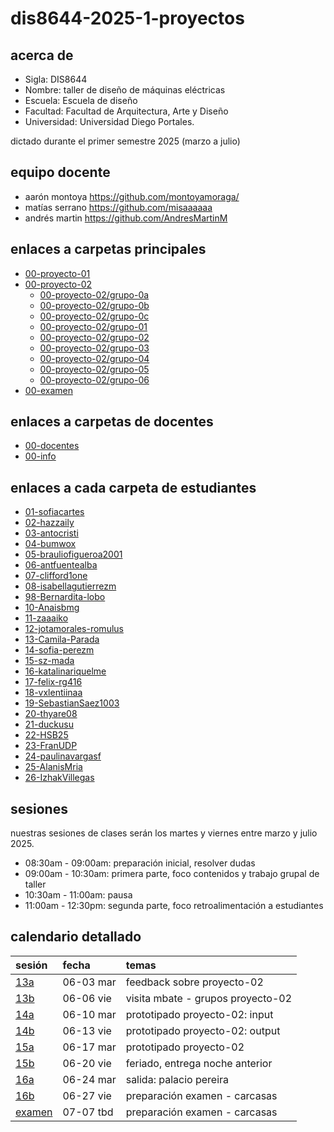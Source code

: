 # dis8644-2025-1-proyectos

## acerca de

* Sigla: DIS8644
* Nombre: taller de diseño de máquinas eléctricas
* Escuela: Escuela de diseño
* Facultad: Facultad de Arquitectura, Arte y Diseño
* Universidad: Universidad Diego Portales.

dictado durante el primer semestre 2025 (marzo a julio)

## equipo docente

* aarón montoya <https://github.com/montoyamoraga/>
* matías serrano <https://github.com/misaaaaaa>
* andrés martin <https://github.com/AndresMartinM>

## enlaces a carpetas principales

* [00-proyecto-01](./00-proyecto-01/)
* [00-proyecto-02](./00-proyecto-02/)
  * [00-proyecto-02/grupo-0a](./00-proyecto-02/grupo-0a/)
  * [00-proyecto-02/grupo-0b](./00-proyecto-02/grupo-0b/)
  * [00-proyecto-02/grupo-0c](./00-proyecto-02/grupo-0c/)
  * [00-proyecto-02/grupo-01](./00-proyecto-02/grupo-01/)
  * [00-proyecto-02/grupo-02](./00-proyecto-02/grupo-02/)
  * [00-proyecto-02/grupo-03](./00-proyecto-02/grupo-03/)
  * [00-proyecto-02/grupo-04](./00-proyecto-02/grupo-04/)
  * [00-proyecto-02/grupo-05](./00-proyecto-02/grupo-05/)
  * [00-proyecto-02/grupo-06](./00-proyecto-02/grupo-06/)
* [00-examen](./00-examen/)

## enlaces a carpetas de docentes

* [00-docentes](./00-docentes/)
* [00-info](./00-info/)

## enlaces a cada carpeta de estudiantes

* [01-sofiacartes](./01-sofiacartes/)
* [02-hazzaily](./02-hazzaily/)
* [03-antocristi](./03-antocristi/)
* [04-bumwox](./04-bumwox/)
* [05-brauliofigueroa2001](./05-brauliofigueroa2001/)
* [06-antfuentealba](./06-antfuentealba/)
* [07-clifford1one](./07-clifford1one/)
* [08-isabellagutierrezm](./08-isabellagutierrezm/)
* [98-Bernardita-lobo](./09-Bernardita-lobo/)
* [10-Anaisbmg](./10-Anaisbmg/)
* [11-zaaaiko](./11-zaaaiko/)
* [12-jotamorales-romulus](./12-jotamorales-romulus/)
* [13-Camila-Parada](./13-Camila-Parada/)
* [14-sofia-perezm](./14-sofia-perezm/)
* [15-sz-mada](./15-sz-mada/)
* [16-katalinariquelme](./16-katalinariquelme/)
* [17-felix-rg416](./17-felix-rg416/)
* [18-vxlentiinaa](./18-vxlentiinaa/)
* [19-SebastianSaez1003](./19-SebastianSaez1003/)
* [20-thyare08](./20-thyare08/)
* [21-duckusu](./21-duckusu/)
* [22-HSB25](./22-HSB25/)
* [23-FranUDP](./23-FranUDP/)
* [24-paulinavargasf](./24-paulinavargasf/)
* [25-AlanisMria](./25-AlanisMria/)
* [26-IzhakVillegas](./26-IzhakVillegas/)

## sesiones

nuestras sesiones de clases serán los martes y viernes entre marzo y julio 2025.

* 08:30am - 09:00am: preparación inicial, resolver dudas
* 09:00am - 10:30am: primera parte, foco contenidos y trabajo grupal de taller
* 10:30am - 11:00am: pausa
* 11:00am - 12:30pm: segunda parte, foco retroalimentación a estudiantes

## calendario detallado

| sesión                        | fecha    | temas                            |
| :---------------------------- | :--------| :--------------------------------|
| [13a](00-docentes/sesion-13a/)| 06-03 mar| feedback sobre proyecto-02       |
| [13b](00-docentes/sesion-13b/)| 06-06 vie| visita mbate - grupos proyecto-02|
| [14a](00-docentes/sesion-14a/)| 06-10 mar| prototipado proyecto-02: input   |
| [14b](00-docentes/sesion-14b/)| 06-13 vie| prototipado proyecto-02: output  |
| [15a](00-docentes/sesion-15a/)| 06-17 mar| prototipado proyecto-02          |
| [15b](00-docentes/sesion-15b/)| 06-20 vie| feriado, entrega noche anterior  |
| [16a](00-docentes/sesion-16a/)| 06-24 mar| salida:  palacio pereira         |
| [16b](00-docentes/sesion-16b/)| 06-27 vie| preparación examen - carcasas    |
| [examen](examen/)             | 07-07 tbd| preparación examen - carcasas    |
